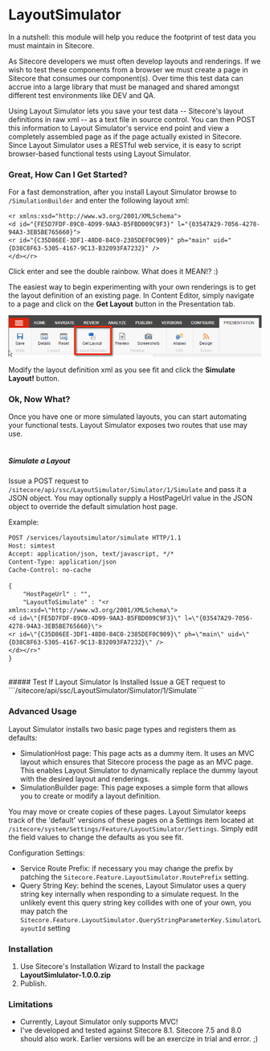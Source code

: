 # LayoutSimulator
In a nutshell: this module will help you reduce the footprint of test data you must maintain in Sitecore.

As Sitecore developers we must often develop layouts and renderings. If we wish to test these components 
from a browser we must create a page in Sitecore that consumes our component(s). Over time this test data
can accrue into a large library that must be managed and shared amongst different test environments like DEV and QA.

Using Layout Simulator lets you save your test data -- Sitecore's layout definitions in raw xml -- as a text file 
in source control. You can then POST this information to Layout Simulator's service end point and view a completely
assembled page as if the page actually existed in Sitecore. Since Layout Simulator uses a RESTful web service,
it is easy to script browser-based functional tests using Layout Simulator.

### Great, How Can I Get Started?
For a fast demonstration, after you install Layout Simulator browse to ```/SimulationBuilder``` and enter the
following layout xml:
```
<r xmlns:xsd="http://www.w3.org/2001/XMLSchema">
<d id="{FE5D7FDF-89C0-4D99-9AA3-B5FBD009C9F3}" l="{03547A29-7056-4278-94A3-3EB5BE765660}">
<r id="{C35D86EE-3DF1-48D0-84C0-2385DEF0C909}" ph="main" uid="{D38C8F63-5305-4167-9C13-B32093FA7232}" />
</d></r>
``` 
Click enter and see the double rainbow. What does it MEAN!? :)

The easiest way to begin experimenting with your own renderings is to get the layout definition of an existing 
page. In Content Editor, simply navigate to a page and click on the **Get Layout** button in the Presentation tab.

![ribbon-button]

Modify the layout definition xml as you see fit and click the **Simulate Layout!** button.


### Ok, Now What?
Once you have one or more simulated layouts, you can start automating your functional tests. Layout Simulator exposes
two routes that use may use.
<br />
<br />
##### Simulate a Layout
Issue a POST request to ```/sitecore/api/ssc/LayoutSimulator/Simulator/1/Simulate``` and pass it a JSON object. You may optionally supply a HostPageUrl value in the JSON object to override the default simulation host page.

Example:
```
POST /services/layoutsimulator/simulate HTTP/1.1
Host: simtest
Accept: application/json, text/javascript, */*
Content-Type: application/json
Cache-Control: no-cache

{
    "HostPageUrl" : "",
    "LayoutToSimulate" : "<r xmlns:xsd=\"http://www.w3.org/2001/XMLSchema\">
<d id=\"{FE5D7FDF-89C0-4D99-9AA3-B5FBD009C9F3}\" l=\"{03547A29-7056-4278-94A3-3EB5BE765660}\">
<r id=\"{C35D86EE-3DF1-48D0-84C0-2385DEF0C909}\" ph=\"main\" uid=\"{D38C8F63-5305-4167-9C13-B32093FA7232}\" />
</d></r>"
}
```
<br />
##### Test If Layout Simulator Is Installed
Issue a GET request to ```/sitecore/api/ssc/LayoutSimulator/Simulator/1/Simulate```

### Advanced Usage
Layout Simulator installs two basic page types and registers them as defaults:
- SimulationHost page: This page acts as a dummy item. It uses an MVC layout which ensures that Sitecore process the
page as an MVC page. This enables Layout Simulator to dynamically replace the dummy layout with the desired layout and 
renderings.
- SimulationBuilder page: This page exposes a simple form that allows you to create or modify a layout definition.

You may move or create copies of these pages. Layout Simulator keeps track of the 'default' versions of these pages on
a Settings item located at ```/sitecore/system/Settings/Feature/LayoutSimulator/Settings```. Simply edit the field values
to change the defaults as you see fit.

Configuration Settings:
- Service Route Prefix: if necessary you may change the prefix by patching the ```Sitecore.Feature.LayoutSimulator.RoutePrefix``` setting.
- Query String Key: behind the scenes, Layout Simulator uses a query string key internally when responding to a simulate
request. In the unlikely event this query string key collides with one of your own, you may patch the ```Sitecore.Feature.LayoutSimulator.QueryStringParameterKey.SimulatorLayoutId```
setting

### Installation
1. Use Sitecore's Installation Wizard to Install the package **LayoutSimlulator-1.0.0.zip**
2. Publish.

### Limitations
- Currently, Layout Simulator only supports MVC!
- I've developed and tested against Sitecore 8.1. Sitecore 7.5 and 
8.0 should also work. Earlier versions will be an exercize in trial and error. ;)


[ribbon-button]: https://github.com/patrickperrone/LayoutSimulator/blob/master/get-layout-button.png "Get Layout button"
